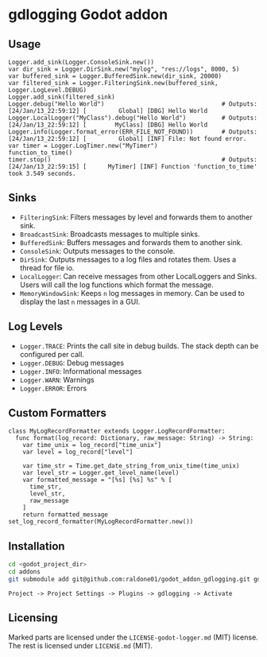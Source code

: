 # gdlogging Godot addon

## Usage

```gdscript
Logger.add_sink(Logger.ConsoleSink.new())
var dir_sink = Logger.DirSink.new("mylog", "res://logs", 8000, 5)
var buffered_sink = Logger.BufferedSink.new(dir_sink, 20000)
var filtered_sink = Logger.FilteringSink.new(buffered_sink, Logger.LogLevel.DEBUG)
Logger.add_sink(filtered_sink)
Logger.debug("Hello World")                                 # Outputs: [24/Jan/13_22:59:12] [         Global] [DBG] Hello World
Logger.LocalLogger("MyClass").debug("Hello World")          # Outputs: [24/Jan/13_22:59:12] [        MyClass] [DBG] Hello World
Logger.info(Logger.format_error(ERR_FILE_NOT_FOUND))        # Outputs: [24/Jan/13_22:59:12] [         Global] [INF] File: Not found error.
var timer = Logger.LogTimer.new("MyTimer")
function_to_time()
timer.stop()                                                # Outputs: [24/Jan/13_22:59:15] [      MyTimer] [INF] Function 'function_to_time' took 3.549 seconds.
```

## Sinks

* `FilteringSink`: Filters messages by level and forwards them to another sink.
* `BroadcastSink`: Broadcasts messages to multiple sinks.
* `BufferedSink`: Buffers messages and forwards them to another sink.
* `ConsoleSink`: Outputs messages to the console.
* `DirSink`: Outputs messages to a log files and rotates them. Uses a thread for file io.
* `LocalLogger`: Can receive messages from other LocalLoggers and Sinks. Users will call the log functions which format the message.
* `MemoryWindowSink`: Keeps `n` log messages in memory. Can be used to display the last `n` messages in a GUI.

## Log Levels

* `Logger.TRACE`: Prints the call site in debug builds. The stack depth can be configured per call.
* `Logger.DEBUG`: Debug messages
* `Logger.INFO`: Informational messages
* `Logger.WARN`: Warnings
* `Logger.ERROR`: Errors

## Custom Formatters

```gdscript
class MyLogRecordFormatter extends Logger.LogRecordFormatter:
  func format(log_record: Dictionary, raw_message: String) -> String:
    var time_unix = log_record["time_unix"]
    var level = log_record["level"]

    var time_str = Time.get_date_string_from_unix_time(time_unix)
    var level_str = Logger.get_level_name(level)
    var formatted_message = "[%s] [%s] %s" % [
      time_str,
      level_str,
      raw_message
    ]
    return formatted_message
set_log_record_formatter(MyLogRecordFormatter.new())
```

## Installation

```bash
cd <godot_project_dir>
cd addons
git submodule add git@github.com:raldone01/godot_addon_gdlogging.git gdlogging
```

`Project -> Project Settings -> Plugins -> gdlogging -> Activate`

## Licensing

Marked parts are licensed under the `LICENSE-godot-logger.md` (MIT) license.
The rest is licensed under `LICENSE.md` (MIT).
